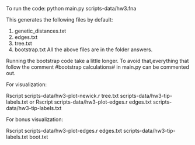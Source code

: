 To run the code:
python main.py scripts-data/hw3.fna

This generates the following files by default:
1. genetic_distances.txt
2. edges.txt
3. tree.txt
4. bootstrap.txt
All the above files are in the folder answers.

Running the bootstrap code take a little longer. To avoid that,everything that
follow the comment #bootstrap calculations# in main.py can be commented out.

For visualization:

Rscript scripts-data/hw3-plot-newick.r tree.txt scripts-data/hw3-tip-labels.txt
or
Rscript scripts-data/hw3-plot-edges.r edges.txt scripts-data/hw3-tip-labels.txt

For bonus visualization:

Rscript scripts-data/hw3-plot-edges.r edges.txt scripts-data/hw3-tip-labels.txt boot.txt
